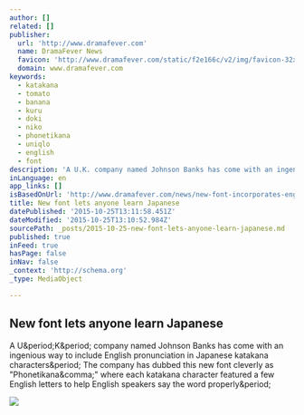 ```yaml
---
author: []
related: []
publisher:
  url: 'http://www.dramafever.com'
  name: DramaFever News
  favicon: 'http://www.dramafever.com/static/f2e166c/v2/img/favicon-32x32.png'
  domain: www.dramafever.com
keywords:
  - katakana
  - tomato
  - banana
  - kuru
  - doki
  - niko
  - phonetikana
  - uniqlo
  - english
  - font
description: 'A U.K. company named Johnson Banks has come with an ingenious way to include English pronunciation in Japanese katakana characters. The company has dubbed this new font cleverly as "Phonetikana," where each katakana character featured a few English letters to help English speakers say the word properly.'
inLanguage: en
app_links: []
isBasedOnUrl: 'http://www.dramafever.com/news/new-font-incorporates-english-pronunciation-guide-into-japanese-katakana-characters-/'
title: New font lets anyone learn Japanese
datePublished: '2015-10-25T13:11:58.451Z'
dateModified: '2015-10-25T13:10:52.984Z'
sourcePath: _posts/2015-10-25-new-font-lets-anyone-learn-japanese.md
published: true
inFeed: true
hasPage: false
inNav: false
_context: 'http://schema.org'
_type: MediaObject

---
```

<article style=""><h1>New font lets anyone learn Japanese</h1><p>A U&amp;period;K&amp;period; company named Johnson Banks has come with an ingenious way to include English pronunciation in Japanese katakana characters&amp;period; The company has dubbed this new font cleverly as "Phonetikana&amp;comma;" where each katakana character featured a few English letters to help English speakers say the word properly&amp;period;</p><img src="http://www.dramafever.com/st/news/images/501_alphabet_bit.jpg" /></article>